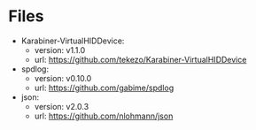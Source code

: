 # Files

* Karabiner-VirtualHIDDevice:
  * version: v1.1.0
  * url: https://github.com/tekezo/Karabiner-VirtualHIDDevice
* spdlog:
  * version: v0.10.0
  * url: https://github.com/gabime/spdlog
* json:
  * version: v2.0.3
  * url: https://github.com/nlohmann/json
